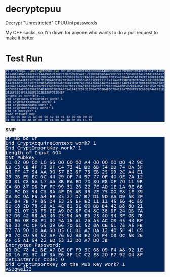 # decryptcpuu
Decrypt "Unrestricted" CPUU.ini passwords

My C++ sucks, so I'm down for anyone who wants to do a pull request to make it better

# Test Run
![](show_run.png)

**SNIP**

![](decrypted.png)
